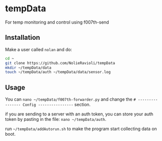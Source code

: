 # tempData
For temp monitoring and control using f007th-send

## Installation
Make a user called `nolan` and do:
```sh
cd ~
git clone https://github.com/NolieRavioli/tempData
mkdir ~/tempData/data
touch ~/tempData/auth ~/tempData/data/sensor.log
```

## Usage
You can `nano ~/tempData/f007th-forwarder.py` and change the `# ---------------- Config ----------------` section.

if you are sending to a server with an auth token, you can store your auth token by pasting in the file: `nano ~/tempData/auth`.

run `~/tempData/addAutorun.sh` to make the program start collecting data on boot.
